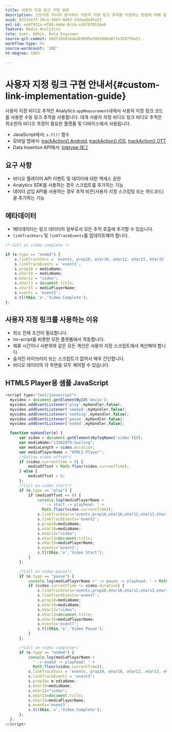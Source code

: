 ```yaml
---
title: 사용자 지정 링크 구현 설명
description: 스트리밍 미디어 분석에서 사용자 지정 링크 추적을 구현하는 방법에 대해 알아봅니다.
uuid: 83315e73-20ca-4db5-9d43-33daade45a13
exl-id: ee6f931a-ef80-4ebe-8ccb-cdbf970516e6
feature: Media Analytics
role: User, Admin, Data Engineer
source-git-commit: b6df391016ab4b9095e3993808a877e3587f0a51
workflow-type: ht
source-wordcount: '202'
ht-degree: 100%

---
```


# 사용자 지정 링크 구현 안내서{#custom-link-implementation-guide}

사용자 지정 비디오 추적은 Analytics `appMeasurement`내에서 사용자 지정 링크 코드를 사용한 수동 링크 추적을 사용합니다.
대개 사용자 지정 비디오 링크 비디오 추적은 최소한의 비디오 측정이 필요한 플랫폼 및 디바이스에서 사용됩니다.

* JavaScript에서: `s.tl()` 함수
* 모바일 앱에서: [trackAction() Android](https://experienceleague.adobe.com/docs/mobile-services/android/analytics-android/actions.html?lang=ko-KR), [trackAction() iOS](https://experienceleague.adobe.com/docs/mobile-services/ios/analytics-ios/actions.html?lang=ko-KR), [trackAction() OTT](/help/sdk-implement/analytics-with-ott/track-app-actions.md)
* Data Insertion API에서: [linktype 태그](https://github.com/AdobeDocs/analytics-1.4-apis/blob/master/docs/data-insertion-api/reference/r_supported_tags.md)

## 요구 사항

* 비디오 플레이어 API 이벤트 및 데이터에 대한 액세스 권한
* Analytics SDK를 사용하는 경우 스크립트를 추가하는 기능
* 데이터 삽입 API를 사용하는 경우 추적 비콘(사용자 지정 스크립팅 또는 하드코드)을 추가하는 기능

## 메타데이터

* 메타데이터는 링크 데이터의 일부로서 모든 추적 호출에 추가할 수 있습니다.
* `linkTrackVars` 및 `linkTrackEvents`를 업데이트해야 합니다.

```javascript
/* Call on video complete */

if (e.type == "ended") {  
    s.linkTrackVars = 'events, prop10, eVar10, eVar12, eVar13, eVar15';
    s.linkTrackEvents = 'event3';
    s.prop10 = mediaName;
    s.eVar10 = mediaName;
    s.eVar12 = "video";
    s.eVar13 = document.title;
    s.eVar15 = mediaPlayerName;
    s.events = 'event3';
    s.tl(this,'o','Video Complete');
};
```

## 사용자 지정 링크를 사용하는 이유

* 최소 전제 조건이 필요합니다.
* no-script를 비롯한 모든 플랫폼에서 작동합니다.
* 체류 시간이나 사분위와 같은 모든 계산은 사용자 지정 스크립트에서 계산해야 합니다.
* 숨겨진 라이브러리 또는 스크립트가 없어서 매우 간단합니다.
* 비디오 데이터의 각 측면을 모두 제어할 수 있습니다.

## HTML5 Player용 샘플 JavaScript

```javascript
<script type="text/javascript">
  myvideo = document.getElementById('movie');
  myvideo.addEventListener('play',myHandler,false);
  myvideo.addEventListener('seeked',myHandler,false);
  myvideo.addEventListener('seeking',myHandler,false);
  myvideo.addEventListener('pause',myHandler,false);
  myvideo.addEventListener('ended',myHandler,false);

  function myHandler(e) {
      var video = document.getElementsByTagName('video')[0];
      var mediaName="13502979:Sailing";
      var mediaLength = video.duration;
      var mediaPlayerName = "HTML5 Player";
      /*Define video offset*/
      if (video.currentTime > 0) {
          mediaOffset = Math.floor(video.currentTime);
      } else {
          mediaOffset = 0;
      };
      /*Call on video start*/
      if (e.type == "play") {
          if (mediaOffset == 0) {
              console.log(mediaPlayerName +
                ' -> start -> playhead: ' +  
                Math.floor(video.currentTime));
              s.linkTrackVars='events,prop10,eVar10,eVar12,eVar13,eVar15';
              s.linkTrackEvents='event2';
              s.prop10=mediaName;
              s.eVar10=mediaName;
              s.eVar12="video";
              s.eVar13=document.title;
              s.eVar15=mediaPlayerName;
              s.events='event2';
              s.tl(this,'o','Video Start');
          }
      };

      /*Call on video pause*/
      if (e.type == "pause") {
          console.log(mediaPlayerName +' -> pause -> playhead: ' + Math.floor(video.currentTime));
          if (video.currentTime != video.duration) {
              s.linkTrackVars='events,prop10,eVar10,eVar12,eVar13,eVar15';
              s.linkTrackEvents='event7';
              s.prop10=mediaName;
              s.eVar10=mediaName;
              s.eVar12="video";
              s.eVar13=document.title;
              s.eVar15=mediaPlayerName;
              s.events='event7';
              s.tl(this,'o','Video Pause');
          }
      };

      /*Call on video complete*/
      if (e.type == "ended") {
          console.log(mediaPlayerName +
            ' -> ended -> playhead: ' +
            Math.floor(video.currentTime));
          s.linkTrackVars = 'events, prop10, eVar10, eVar12, eVar13, eVar15';
          s.linkTrackEvents = 'event3';
          s.prop10= m ediaName;
          s.eVar10=mediaName;
          s.eVar12="video";
          s.eVar13=document.title;
          s.eVar15=mediaPlayerName;
          s.events='event3';
          s.tl(this,'o','Video Complete');
      };
  };
</script>
```
